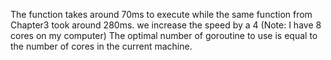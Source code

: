 The function takes around 70ms to execute while the same function from Chapter3 took around 280ms.
we increase the speed by a 4 (Note: I have 8 cores on my computer)
The optimal number of goroutine to use is equal to the number of cores in the current machine.